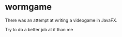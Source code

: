 # wormgame
There was an attempt at writing a videogame in JavaFX.

Try to do a better job at it than me
